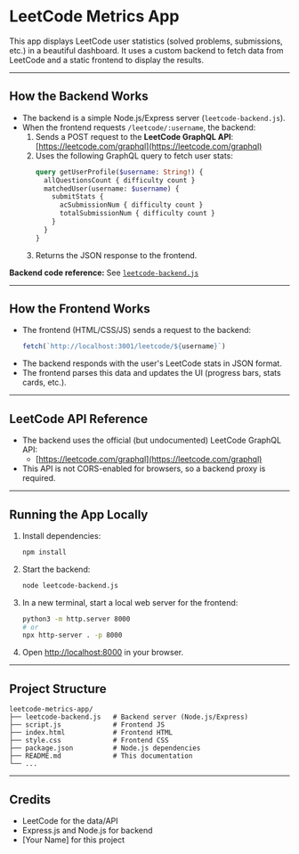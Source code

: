 # LeetCode Metrics App

This app displays LeetCode user statistics (solved problems, submissions, etc.) in a beautiful dashboard. It uses a custom backend to fetch data from LeetCode and a static frontend to display the results.

---

## How the Backend Works

- The backend is a simple Node.js/Express server (`leetcode-backend.js`).
- When the frontend requests `/leetcode/:username`, the backend:
  1. Sends a POST request to the **LeetCode GraphQL API**:  
     [https://leetcode.com/graphql](https://leetcode.com/graphql)
  2. Uses the following GraphQL query to fetch user stats:
     ```graphql
     query getUserProfile($username: String!) {
       allQuestionsCount { difficulty count }
       matchedUser(username: $username) {
         submitStats {
           acSubmissionNum { difficulty count }
           totalSubmissionNum { difficulty count }
         }
       }
     }
     ```
  3. Returns the JSON response to the frontend.

**Backend code reference:** See [`leetcode-backend.js`](./leetcode-backend.js)

---

## How the Frontend Works

- The frontend (HTML/CSS/JS) sends a request to the backend:
  ```js
  fetch(`http://localhost:3001/leetcode/${username}`)
  ```
- The backend responds with the user's LeetCode stats in JSON format.
- The frontend parses this data and updates the UI (progress bars, stats cards, etc.).

---

## LeetCode API Reference
- The backend uses the official (but undocumented) LeetCode GraphQL API:
  - [https://leetcode.com/graphql](https://leetcode.com/graphql)
- This API is not CORS-enabled for browsers, so a backend proxy is required.

---

## Running the App Locally
1. Install dependencies:
   ```sh
   npm install
   ```
2. Start the backend:
   ```sh
   node leetcode-backend.js
   ```
3. In a new terminal, start a local web server for the frontend:
   ```sh
   python3 -m http.server 8000
   # or
   npx http-server . -p 8000
   ```
4. Open [http://localhost:8000](http://localhost:8000) in your browser.

---

## Project Structure
```
leetcode-metrics-app/
├── leetcode-backend.js   # Backend server (Node.js/Express)
├── script.js             # Frontend JS
├── index.html            # Frontend HTML
├── style.css             # Frontend CSS
├── package.json          # Node.js dependencies
├── README.md             # This documentation
└── ...
```

---

## Credits
- LeetCode for the data/API
- Express.js and Node.js for backend
- [Your Name] for this project 